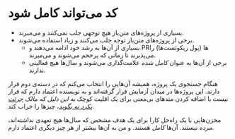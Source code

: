 # کد می‌تواند کامل شود

* بسیاری از پروژه‌های متن‌باز هیچ توجهی جلب نمی‌کنند و می‌میرند.
* برخی از پروژه‌های متن‌باز توجه جلب می‌کنند و زیاد استفاده می‌شوند.
  * بسیاری از آن‌ها به رشد خود ادامه می‌دهند و PRها (پول ریکوئست‌ها) را می‌پذیرند تا زمانی که پرحجم می‌شوند و می‌میرند.
  * برخی از آن‌ها به عنوان _کامل شده_ علامت‌گذاری می‌شوند و سال‌ها هیچ فعالیتی ندارند.

هنگام جستجوی یک پروژه، همیشه آن‌هایی را انتخاب می‌کنم که در دسته‌ی دوم قرار دارند. این پروژه‌ها در میدان آزمایش قرار گرفته‌اند و به نویسنده اعتماد دارم که قرار نیست با اضافه کردن متدهای بی‌معنی برای یک اقلیت کوچک _به این دلیل که مالک [جرئت نکرد نه بگوید](https://github.com/WeeJeWel/how-to-be-a-great-programmer/blob/main/say-no.md)_، چیزها را خراب کند.

مخزن‌هایی با یک راه‌حل کارا برای یک هدف مشخص که سال‌ها هیچ تعهدی نداشته‌اند، _مرده_ نیستند. آن‌ها _کامل_ هستند. و من به آن‌ها بیشتر از هر چیز دیگری اعتماد دارم.